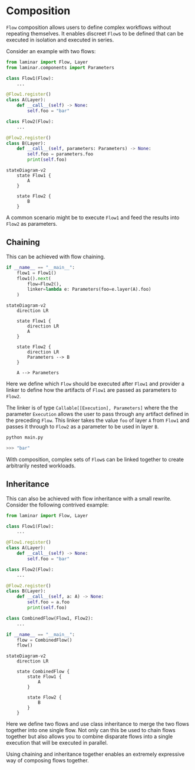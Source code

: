 # Composition

`Flow` composition allows users to define complex workflows without repeating themselves. It enables discreet `Flow`s to be defined that can be executed in isolation and executed in series.

Consider an example with two flows:

```python
from laminar import Flow, Layer
from laminar.components import Parameters

class Flow1(Flow):
    ...

@Flow1.register()
class A(Layer):
    def __call__(self) -> None:
        self.foo = "bar"

class Flow2(Flow):
    ...

@Flow2.register()
class B(Layer):
    def __call__(self, parameters: Parameters) -> None:
        self.foo = parameters.foo
        print(self.foo)
```

```{mermaid}
stateDiagram-v2
    state Flow1 {
        A
    }

    state Flow2 {
        B
    }
```

A common scenario might be to execute `Flow1` and feed the results into `Flow2` as parameters.

## Chaining

This can be achieved with flow chaining.

```python
if __name__ == "__main__":
    flow1 = Flow1()
    flow1().next(
        flow=Flow2(),
        linker=lambda e: Parameters(foo=e.layer(A).foo)
    )
```

```{mermaid}
stateDiagram-v2
    direction LR

    state Flow1 {
        direction LR
        A
    }

    state Flow2 {
        direction LR
        Parameters --> B
    }

    A --> Parameters
```

Here we define which `Flow` should be executed after `Flow1` and provider a linker to define how the artifacts of `Flow1` are passed as parameters to `Flow2`.

The linker is of type `Callable[[Execution], Parameters]` where the the parameter `Execution` allows the user to pass through any artifact defined in the preceding `Flow`. This linker takes the value `foo` of layer `A` from `Flow1` and passes it through to `Flow2` as a parameter to be used in layer `B`.

```python
python main.py

>>> "bar"
```

With composition, complex sets of `Flow`s can be linked together to create arbitrarily nested workloads.


## Inheritance

This can also be achieved with flow inheritance with a small rewrite. Consider the following contrived example:


```python
from laminar import Flow, Layer

class Flow1(Flow):
    ...

@Flow1.register()
class A(Layer):
    def __call__(self) -> None:
        self.foo = "bar"

class Flow2(Flow):
    ...

@Flow2.register()
class B(Layer):
    def __call__(self, a: A) -> None:
        self.foo = a.foo
        print(self.foo)

class CombinedFlow(Flow1, Flow2):
    ...

if __name__ == "__main__":
    flow = CombinedFlow()
    flow()
```

```{mermaid}
stateDiagram-v2
    direction LR

    state CombinedFlow {
        state Flow1 {
            A
        }

        state Flow2 {
            B
        }
    }
```

Here we define two flows and use class inheritance to merge the two flows together into one single flow. Not only can this be used to chain flows together but also allows you to combine disparate flows into a single execution that will be executed in parallel.

Using chaining and inheritance together enables an extremely expressive way of composing flows together.
